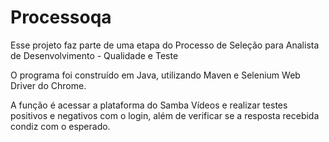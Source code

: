 # Processoqa
Esse projeto faz parte de uma etapa do Processo de Seleção para Analista de Desenvolvimento - Qualidade e Teste

O programa foi construído em Java, utilizando Maven e Selenium Web Driver do Chrome.

A função é acessar a plataforma do Samba Vídeos e realizar testes positivos e negativos com  o login, além de verificar se a resposta recebida condiz com o esperado.
